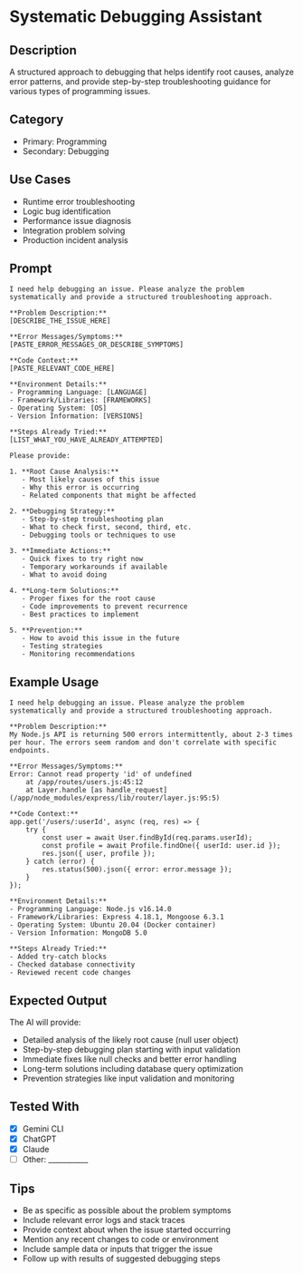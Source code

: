 # Systematic Debugging Assistant

## Description

A structured approach to debugging that helps identify root causes, analyze error patterns, and provide step-by-step troubleshooting guidance for various types of programming issues.

## Category

- Primary: Programming
- Secondary: Debugging

## Use Cases

- Runtime error troubleshooting
- Logic bug identification
- Performance issue diagnosis
- Integration problem solving
- Production incident analysis

## Prompt

```text
I need help debugging an issue. Please analyze the problem systematically and provide a structured troubleshooting approach.

**Problem Description:**
[DESCRIBE_THE_ISSUE_HERE]

**Error Messages/Symptoms:**
[PASTE_ERROR_MESSAGES_OR_DESCRIBE_SYMPTOMS]

**Code Context:**
[PASTE_RELEVANT_CODE_HERE]

**Environment Details:**
- Programming Language: [LANGUAGE]
- Framework/Libraries: [FRAMEWORKS]
- Operating System: [OS]
- Version Information: [VERSIONS]

**Steps Already Tried:**
[LIST_WHAT_YOU_HAVE_ALREADY_ATTEMPTED]

Please provide:

1. **Root Cause Analysis:**
   - Most likely causes of this issue
   - Why this error is occurring
   - Related components that might be affected

2. **Debugging Strategy:**
   - Step-by-step troubleshooting plan
   - What to check first, second, third, etc.
   - Debugging tools or techniques to use

3. **Immediate Actions:**
   - Quick fixes to try right now
   - Temporary workarounds if available
   - What to avoid doing

4. **Long-term Solutions:**
   - Proper fixes for the root cause
   - Code improvements to prevent recurrence
   - Best practices to implement

5. **Prevention:**
   - How to avoid this issue in the future
   - Testing strategies
   - Monitoring recommendations
```

## Example Usage

```text
I need help debugging an issue. Please analyze the problem systematically and provide a structured troubleshooting approach.

**Problem Description:**
My Node.js API is returning 500 errors intermittently, about 2-3 times per hour. The errors seem random and don't correlate with specific endpoints.

**Error Messages/Symptoms:**
Error: Cannot read property 'id' of undefined
    at /app/routes/users.js:45:12
    at Layer.handle [as handle_request] (/app/node_modules/express/lib/router/layer.js:95:5)

**Code Context:**
app.get('/users/:userId', async (req, res) => {
    try {
        const user = await User.findById(req.params.userId);
        const profile = await Profile.findOne({ userId: user.id });
        res.json({ user, profile });
    } catch (error) {
        res.status(500).json({ error: error.message });
    }
});

**Environment Details:**
- Programming Language: Node.js v16.14.0
- Framework/Libraries: Express 4.18.1, Mongoose 6.3.1
- Operating System: Ubuntu 20.04 (Docker container)
- Version Information: MongoDB 5.0

**Steps Already Tried:**
- Added try-catch blocks
- Checked database connectivity
- Reviewed recent code changes
```

## Expected Output

The AI will provide:

- Detailed analysis of the likely root cause (null user object)
- Step-by-step debugging plan starting with input validation
- Immediate fixes like null checks and better error handling
- Long-term solutions including database query optimization
- Prevention strategies like input validation and monitoring

## Tested With

- [x] Gemini CLI
- [x] ChatGPT
- [x] Claude
- [ ] Other: ___________

## Tips

- Be as specific as possible about the problem symptoms
- Include relevant error logs and stack traces
- Provide context about when the issue started occurring
- Mention any recent changes to code or environment
- Include sample data or inputs that trigger the issue
- Follow up with results of suggested debugging steps
